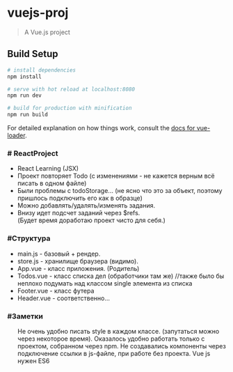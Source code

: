 # vuejs-proj

> A Vue.js project

## Build Setup

``` bash
# install dependencies
npm install

# serve with hot reload at localhost:8080
npm run dev

# build for production with minification
npm run build
```

For detailed explanation on how things work, consult the [docs for vue-loader](http://vuejs.github.io/vue-loader).

<h3># ReactProject</h3>
<ul><li>React Learning (JSX)
<li>Проект повторяет Todo (с изменениями - не кажется верным всё писать в одном файле)
<li>Были проблемы с todoStorage... (не ясно что это за объект, поэтому пришлось подключить его как в образце)<br>
<li>Можно добавлять/удалять/изменять задания.<br>
<li>Внизу идет подсчет заданий через $refs.<br>
(Будет время доработаю проект чисто для себя.)
</ul>

<h3>#Структура</h3>
<ul><li>main.js - базовый + рендер.
<li>store.js - хранилище браузера (видимо).
<li>App.vue - класс приложения. (Родитель)
  <li>Todos.vue - класс списка дел (обработчики там же)   //также было бы неплохо подумать над классом single элемента из списка
  <li>Footer.vue - класс футера
  <li>Header.vue - соответственно...</ul>

<h3>#Заметки</h3>
<ul>Не очень удобно писать style в каждом классе. (запутаться можно через некоторое время).
Оказалось удобно работать только с проектом, собранном через npm.
Не создавались компоненты через подключение ссылки в js-файле, при работе без проекта.
Vue js нужен ES6</ul>
